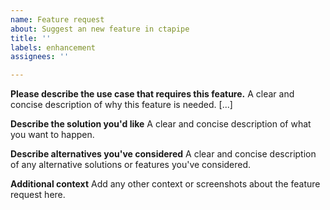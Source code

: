 ```yaml
---
name: Feature request
about: Suggest an new feature in ctapipe
title: ''
labels: enhancement
assignees: ''

---
```


**Please describe the use case that requires this feature.**
A clear and concise description of why this feature is needed. [...]

**Describe the solution you'd like**
A clear and concise description of what you want to happen.

**Describe alternatives you've considered**
A clear and concise description of any alternative solutions or features you've considered.

**Additional context**
Add any other context or screenshots about the feature request here.
